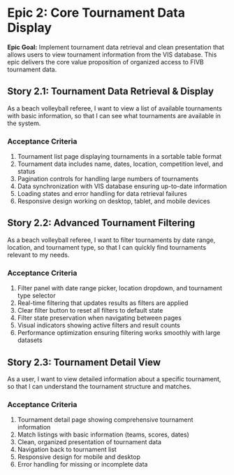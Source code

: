 # Epic 2: Core Tournament Data Display

**Epic Goal:** Implement tournament data retrieval and clean presentation that allows users to view tournament information from the VIS database. This epic delivers the core value proposition of organized access to FIVB tournament data.

## Story 2.1: Tournament Data Retrieval & Display
As a beach volleyball referee,
I want to view a list of available tournaments with basic information,
so that I can see what tournaments are available in the system.

### Acceptance Criteria
1. Tournament list page displaying tournaments in a sortable table format
2. Tournament data includes name, dates, location, competition level, and status
3. Pagination controls for handling large numbers of tournaments
4. Data synchronization with VIS database ensuring up-to-date information
5. Loading states and error handling for data retrieval failures
6. Responsive design working on desktop, tablet, and mobile devices

## Story 2.2: Advanced Tournament Filtering
As a beach volleyball referee,
I want to filter tournaments by date range, location, and tournament type,
so that I can quickly find tournaments relevant to my needs.

### Acceptance Criteria
1. Filter panel with date range picker, location dropdown, and tournament type selector
2. Real-time filtering that updates results as filters are applied
3. Clear filter button to reset all filters to default state
4. Filter state preservation when navigating between pages
5. Visual indicators showing active filters and result counts
6. Performance optimization ensuring filtering works smoothly with large datasets

## Story 2.3: Tournament Detail View
As a user,
I want to view detailed information about a specific tournament,
so that I can understand the tournament structure and matches.

### Acceptance Criteria
1. Tournament detail page showing comprehensive tournament information
2. Match listings with basic information (teams, scores, dates)
3. Clean, organized presentation of tournament data
4. Navigation back to tournament list
5. Responsive design for mobile and desktop
6. Error handling for missing or incomplete data

